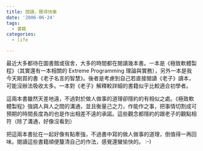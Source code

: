 ```yaml
---
title: 閱讀，獲得快樂
date: '2006-06-24'
tags:
  - 書籍
categories:
  - life

---
```

最近大多都待在圖書館或宿舍，大多的時間都在閱讀幾本書。一本是《極致軟體製程》（其實還有一本相關的 Extreme Programming 理論與實務），另外一本是我今天剛買的書《老子名言的智慧》。後者是考慮到自己若直接閱讀《老子》讀本，可能沒辦法吸收太多。一本對《老子》解釋較詳細的書籍似乎比較適合初學者。  
  
這兩本書雖然天差地遠，不過對於做人做事的道理卻隱約的有相似之處。《極致軟體製程》強調人與人之間的溝通，並且衡量己之力，作能作之事，把事情切割成可預期的時間長度為的也是作出相差不遠的承諾。這些觀念都隱約的跟老子的觀點相符（除了溝通，好像沒看到）  
  
把這兩本書扯在一起好像有點牽強，不過書中寫的做人做事的道理，倒值得一再回味。閱讀這些書籍順便釐清自己的作法，感覺還蠻愉快的。 :-)